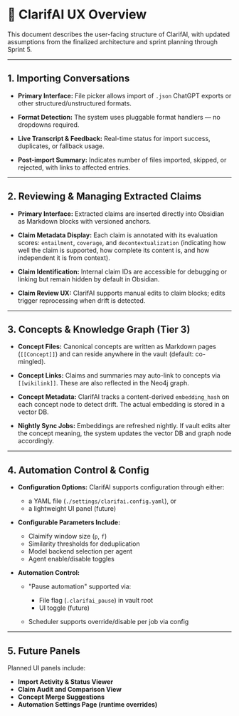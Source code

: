 # 🧭 ClarifAI UX Overview

This document describes the user-facing structure of ClarifAI, with updated assumptions from the finalized architecture and sprint planning through Sprint 5.

---

## **1. Importing Conversations**

* **Primary Interface:**
  File picker allows import of `.json` ChatGPT exports or other structured/unstructured formats.

* **Format Detection:**
  The system uses pluggable format handlers — no dropdowns required.

* **Live Transcript & Feedback:**
  Real-time status for import success, duplicates, or fallback usage.

* **Post-import Summary:**
  Indicates number of files imported, skipped, or rejected, with links to affected entries.

---

## **2. Reviewing & Managing Extracted Claims**

* **Primary Interface:**
  Extracted claims are inserted directly into Obsidian as Markdown blocks with versioned anchors.

* **Claim Metadata Display:**
  Each claim is annotated with its evaluation scores: `entailment`, `coverage`, and `decontextualization` (indicating how well the claim is supported, how complete its content is, and how independent it is from context).

* **Claim Identification:**
  Internal claim IDs are accessible for debugging or linking but remain hidden by default in Obsidian.

* **Claim Review UX:**
  ClarifAI supports manual edits to claim blocks; edits trigger reprocessing when drift is detected.

---

## **3. Concepts & Knowledge Graph (Tier 3)**

* **Concept Files:**
  Canonical concepts are written as Markdown pages (`[[Concept]]`) and can reside anywhere in the vault (default: co-mingled).

* **Concept Links:**
  Claims and summaries may auto-link to concepts via `[[wikilink]]`. These are also reflected in the Neo4j graph.

* **Concept Metadata:**
  ClarifAI tracks a content-derived `embedding_hash` on each concept node to detect drift. The actual embedding is stored in a vector DB.

* **Nightly Sync Jobs:**
  Embeddings are refreshed nightly. If vault edits alter the concept meaning, the system updates the vector DB and graph node accordingly.

---

## **4. Automation Control & Config**

* **Configuration Options:**
  ClarifAI supports configuration through either:

  * a YAML file (`./settings/clarifai.config.yaml`), or
  * a lightweight UI panel (future)

* **Configurable Parameters Include:**

  * Claimify window size (`p`, `f`)
  * Similarity thresholds for deduplication
  * Model backend selection per agent
  * Agent enable/disable toggles

* **Automation Control:**

  * "Pause automation" supported via:

    * File flag (`.clarifai_pause`) in vault root
    * UI toggle (future)
  * Scheduler supports override/disable per job via config

---

## **5. Future Panels**

Planned UI panels include:

* **Import Activity & Status Viewer**
* **Claim Audit and Comparison View**
* **Concept Merge Suggestions**
* **Automation Settings Page (runtime overrides)**
